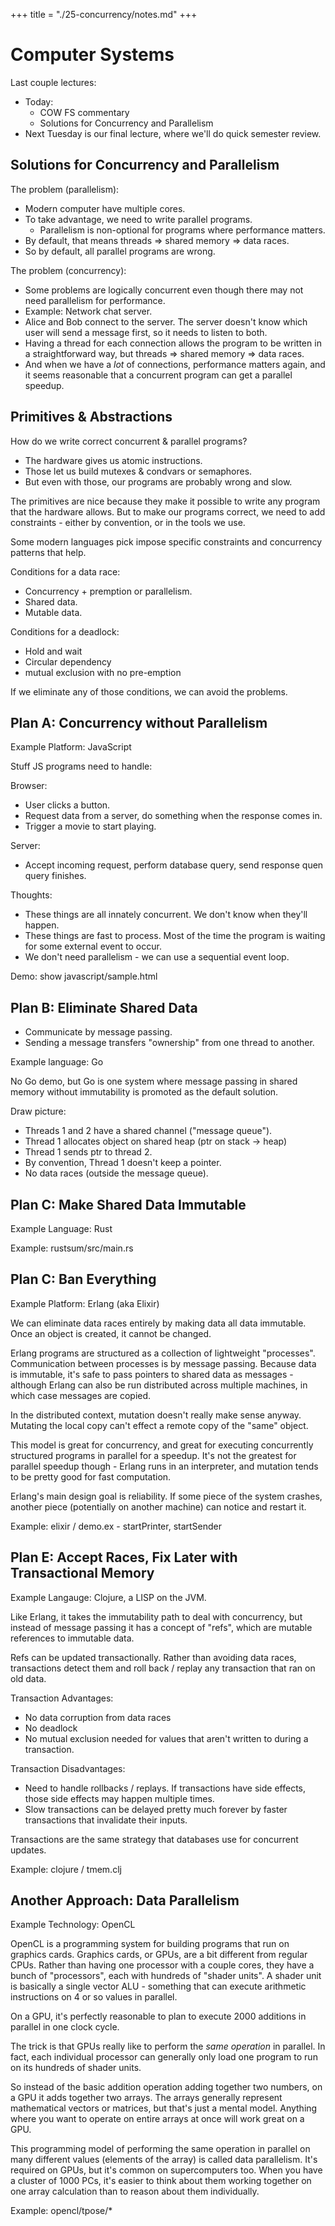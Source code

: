 +++
title = "./25-concurrency/notes.md"
+++

# Computer Systems

Last couple lectures:

 - Today: 
   - COW FS commentary
   - Solutions for Concurrency and Parallelism
 - Next Tuesday is our final lecture, where we'll do quick semester review.

## Solutions for Concurrency and Parallelism

The problem (parallelism):

 - Modern computer have multiple cores.
 - To take advantage, we need to write parallel programs.
   - Parallelism is non-optional for programs where performance matters.
 - By default, that means threads => shared memory => data races.
 - So by default, all parallel programs are wrong.

The problem (concurrency):

 - Some problems are logically concurrent even though there may not
   need parallelism for performance.
 - Example: Network chat server.
 - Alice and Bob connect to the server. The server doesn't know which
   user will send a message first, so it needs to listen to both.
 - Having a thread for each connection allows the program to be written
   in a straightforward way, but threads => shared memory => data races.
 - And when we have a *lot* of connections, performance matters again,
   and it seems reasonable that a concurrent program can get a parallel
   speedup.

## Primitives & Abstractions

How do we write correct concurrent & parallel programs?

 - The hardware gives us atomic instructions.
 - Those let us build mutexes & condvars or semaphores.
 - But even with those, our programs are probably wrong and slow.

The primitives are nice because they make it possible to write any program that
the hardware allows. But to make our programs correct, we need to add
constraints - either by convention, or in the tools we use.

Some modern languages pick impose specific constraints and concurrency patterns
that help.

Conditions for a data race:

 - Concurrency + premption or parallelism. 
 - Shared data.
 - Mutable data.
 
 Conditions for a deadlock:

  - Hold and wait
  - Circular dependency
  - mutual exclusion with no pre-emption

If we eliminate any of those conditions, we can avoid the problems.


## Plan A: Concurrency without Parallelism

Example Platform: JavaScript

Stuff JS programs need to handle:

Browser:

 - User clicks a button.
 - Request data from a server, do something when the response comes in.
 - Trigger a movie to start playing.

Server:

 - Accept incoming request, perform database query, send response quen query finishes.

Thoughts:

 - These things are all innately concurrent. We don't know when they'll happen.
 - These things are fast to process. Most of the time the program is waiting for
   some external event to occur.
 - We don't need parallelism - we can use a sequential event loop.

Demo: show javascript/sample.html


## Plan B: Eliminate Shared Data

 - Communicate by message passing.
 - Sending a message transfers "ownership" from one thread to another.

Example language: Go

No Go demo, but Go is one system where message passing in shared memory
without immutability is promoted as the default solution.

Draw picture:

 - Threads 1 and 2 have a shared channel ("message queue").
 - Thread 1 allocates object on shared heap (ptr on stack -> heap)
 - Thread 1 sends ptr to thread 2.
 - By convention, Thread 1 doesn't keep a pointer.
 - No data races (outside the message queue).

## Plan C: Make Shared Data Immutable

Example Language: Rust

Example: rustsum/src/main.rs


## Plan C: Ban Everything

Example Platform: Erlang (aka Elixir)

We can eliminate data races entirely by making data all data immutable. Once an
object is created, it cannot be changed.

Erlang programs are structured as a collection of lightweight "processes".
Communication between processes is by message passing. Because data is
immutable, it's safe to pass pointers to shared data as messages - although
Erlang can also be run distributed across multiple machines, in which case
messages are copied.

In the distributed context, mutation doesn't really make sense anyway.
Mutating the local copy can't effect a remote copy of the "same" object.

This model is great for concurrency, and great for executing concurrently
structured programs in parallel for a speedup. It's not the greatest for
parallel speedup though - Erlang runs in an interpreter, and mutation tends to
be pretty good for fast computation.

Erlang's main design goal is reliability. If some piece of the system crashes,
another piece (potentially on another machine) can notice and restart it.

Example: elixir / demo.ex - startPrinter, startSender


## Plan E: Accept Races, Fix Later with Transactional Memory

Example Langauge: Clojure, a LISP on the JVM.

Like Erlang, it takes the immutability path to deal with concurrency, but
instead of message passing it has a concept of "refs", which are mutable
references to immutable data.

Refs can be updated transactionally. Rather than avoiding data races,
transactions detect them and roll back / replay any transaction that ran on old
data.

Transaction Advantages: 

 - No data corruption from data races
 - No deadlock
 - No mutual exclusion needed for values that aren't written to during a transaction.

Transaction Disadvantages:

 - Need to handle rollbacks / replays. If transactions have side effects, those
   side effects may happen multiple times.
 - Slow transactions can be delayed pretty much forever by faster transactions
   that invalidate their inputs.

Transactions are the same strategy that databases use for concurrent updates.

Example: clojure / tmem.clj


## Another Approach: Data Parallelism

Example Technology: OpenCL

OpenCL is a programming system for building programs that run on graphics
cards. Graphics cards, or GPUs, are a bit different from regular CPUs. Rather
than having one processor with a couple cores, they have a bunch of
"processors", each with hundreds of "shader units". A shader unit is basically
 a single vector ALU - something that can execute arithmetic instructions on
4 or so values in parallel.

On a GPU, it's perfectly reasonable to plan to execute 2000 additions in
parallel in one clock cycle.

The trick is that GPUs really like to perform the *same operation* in parallel.
In fact, each individual processor can generally only load one program to run
on its hundreds of shader units.

So instead of the basic addition operation adding together two numbers, on a
GPU it adds together two arrays. The arrays generally represent mathematical
vectors or matrices, but that's just a mental model. Anything where you want
to operate on entire arrays at once will work great on a GPU.

This programming model of performing the same operation in parallel on many
different values (elements of the array) is called data parallelism. It's
required on GPUs, but it's common on supercomputers too. When you have a
cluster of 1000 PCs, it's easier to think about them working together on one
array calculation than to reason about them individually.

Example: opencl/tpose/*

